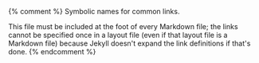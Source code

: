 {% comment %}
Symbolic names for common links.

This file must be included at the foot of every Markdown file; the
links cannot be specified once in a layout file (even if that layout
file is a Markdown file) because Jekyll doesn't expand the link
definitions if that's done.
{% endcomment %}

[covenant]: https://www.contributor-covenant.org
[famous-five]: https://en.wikipedia.org/wiki/The_Famous_Five_(Canada)
[t3]: http://teachtogether.tech
